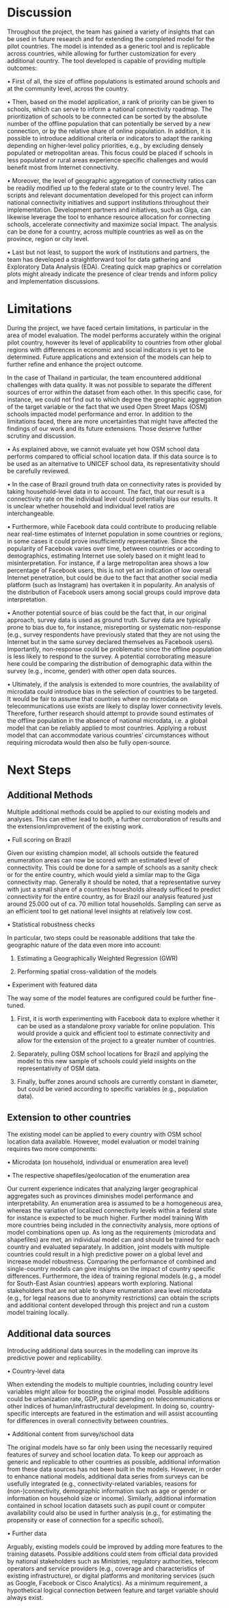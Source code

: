 # Discussion

Throughout the project, the team has gained a variety of insights that can be used in future research and for extending the completed model for the pilot countries. The model is intended as a generic tool and is replicable across countries, while allowing for further customization for every additional country.
The tool developed is capable of providing multiple outcomes: 

•	First of all, the size of offline populations is estimated around schools and at the community level, across the country.

•	Then, based on the model application, a rank of priority can be given to schools, which can serve to inform a national connectivity roadmap. The prioritization of schools to be connected can be sorted by the absolute number of the offline population that can potentially be served by a new connection, or by the relative share of online population. In addition, it is possible to introduce additional criteria or indicators to adapt the ranking depending on higher-level policy priorities, e.g., by excluding densely populated or metropolitan areas. This focus could be placed if schools in less populated or rural areas experience specific challenges and would benefit most from Internet connectivity.

•	Moreover, the level of geographic aggregation of connectivity ratios can be readily modified up to the federal state or to the country level. The scripts and relevant documentation developed for this project can inform national connectivity initiatives and support institutions throughout their implementation. Development partners and initiatives, such as Giga, can likewise leverage the tool to enhance resource allocation for connecting schools, accelerate connectivity and maximize social impact. The analysis can be done for a country, across multiple countries as well as on the province, region or city level. 

•	Last but not least, to support the work of institutions and partners, the team has developed a straightforward tool for data gathering and Exploratory Data Analysis (EDA). Creating quick map graphics or correlation plots might already indicate the presence of clear trends and inform policy and implementation discussions. 


# Limitations

During the project, we have faced certain limitations, in particular in the area of model evaluation. The model performs accurately within the original pilot country, however its level of applicability to countries from other global regions with differences in economic and social indicators is yet to be determined. Future applications and extension of the models can help to further refine and enhance the project outcome. 

In the case of Thailand in particular, the team encountered additional challenges with data quality. It was not possible to separate the different sources of error within the dataset from each other. In this specific case, for instance, we could not find out to which degree the geographic aggregation of the target variable or the fact that we used Open Street Maps (OSM) schools impacted model performance and error.
In addition to the limitations faced, there are more uncertainties that might have affected the findings of our work and its future extensions. Those deserve further scrutiny and discussion.

•	As explained above, we cannot evaluate yet how OSM school data performs compared to official school location     data. If this data source is to be used as an alternative to UNICEF school data, its representativity should be carefully reviewed. 

•   In the case of Brazil ground truth data on connectivity rates is provided by taking household-level data in to account. The fact, that our result is a connectivity rate on the individual level could potentially bias our results. It is unclear whether household and individual level ratios are interchangeable. 

•	Furthermore, while Facebook data could contribute to producing reliable near real-time estimates of Internet population in some countries or regions, in some cases it could prove insufficiently representative. Since the popularity of Facebook varies over time, between countries or according to demographics, estimating Internet use solely based on it might lead to misinterpretation. For instance, if a large metropolitan area shows a low percentage of Facebook users, this is not yet an indication of low overall Internet penetration, but could be due to the fact that another social media platform (such as Instagram) has overtaken it in popularity. An analysis of the distribution of Facebook users among social groups could improve data interpretation.

•	Another potential source of bias could be the fact that, in our original approach, survey data is used as ground truth. Survey data are typically prone to bias due to, for instance, misreporting or systematic non-response (e.g., survey respondents have previously stated that they are not using the Internet but in the same survey declared themselves as Facebook users). Importantly, non-response could be problematic since the offline population is less likely to respond to the survey. A potential corroborating measure here could be comparing the distribution of demographic data within the survey (e.g., income, gender) with other open data sources. 

•	Ultimately, if the analysis is extended to more countries, the availability of microdata could introduce bias in the selection of countries to be targeted. It would be fair to assume that countries where no microdata on telecommunications use exists are likely to display lower connectivity levels. Therefore, further research should attempt to provide sound estimates of the offline population in the absence of national microdata, i.e. a global model that can be reliably applied to most countries. Applying a robust model that can accommodate various countries’ circumstances without requiring microdata would then also be fully open-source. 


# Next Steps

## Additional Methods

Multiple additional methods could be applied to our existing models and analyses. This can either lead to both, a further corroboration of results and the extension/improvement of the existing work.  

• Full scoring on Brazil 

Given our existing champion model, all schools outside the featured enumeration areas can now be scored with an estimated level of connectivity. This could be done for a sample of schools as a sanity check or for the entire country, which would yield a similar map to the Giga connectivity map. Generally it should be noted, that a representative survey with just a small share of a countries houesholds already sufficed to predict connectivity for the entire country, as for Brazil our analysis featured just around 25.000 out of ca. 70 million total households. Sampling can serve as an efficient tool to get national level insights at relatively low cost.  


• Statistical robustness checks 

In particular, two steps could be reasonable additions that take the geographic nature of the data even more into account: 

1.	Estimating a Geographically Weighted Regression (GWR) 

2.	Performing spatial cross-validation of the models


•	Experiment with featured data

The way some of the model features are configured could be further fine-tuned. 

1. First, it is worth experimenting with Facebook data to explore whether it can be used as a standalone proxy variable for online population. This would provide a quick and efficient tool to estimate connectivity and allow for the extension of the project to a greater number of countries. 

2. Separately, pulling OSM school locations for Brazil and applying the model to this new sample of schools could yield insights on the representativity of OSM data. 

3. Finally, buffer zones around schools are currently constant in diameter, but could be varied according to specific variables (e.g., population data). 


## Extension to other countries

The existing model can be applied to every country with OSM school location data available. However, model evaluation or model training requires two more components: 

•	Microdata (on household, individual or enumeration area level)

•	The respective shapefiles/geolocation of the enumeration area

Our current experience indicates that analyzing larger geographical aggregates such as provinces diminishes model performance and interpretability. An enumeration area is assumed to be a homogeneous area, whereas the variation of localized connectivity levels within a federal state for instance is expected to be much higher. 
Further model training
With more countries being included in the connectivity analysis, more options of model combinations open up. As long as the requirements (microdata and shapefiles) are met, an individual model can and should be trained for each country and evaluated separately. In addition, joint models with multiple countries could result in a high predictive power on a global level and increase model robustness. Comparing the performance of combined and single-country models can give insights on the impact of country specific differences. Furthermore, the idea of training regional models (e.g., a model for South-East Asian countries) appears worth exploring. National stakeholders that are not able to share enumeration area level microdata (e.g., for legal reasons due to anonymity restrictions) can obtain the scripts and additional content developed through this project and run a custom model training locally. 

## Additional data sources

Introducing additional data sources in the modelling can improve its predictive power and replicability.

• Country-level data

When extending the models to multiple countries, including country level variables might allow for boosting the original model. Possible additions could be urbanization rate, GDP, public spending on telecommunications or other indices of human/infrastructural development. In doing so, country-specific intercepts are featured in the estimation and will assist accounting for differences in overall connectivity between countries.

• Additional content from survey/school data

The original models have so far only been using the necessarily required features of survey and school location data. To keep our approach as generic and replicable to other countries as possible, additional information from these data sources has not been built in the models. However, in order to enhance national models, additional data series from surveys can be usefully integrated (e.g., connectivity-related variables, reasons for (non-)connectivity, demographic information such as age or gender or information on household size or income). Similarly, additional information contained in school location datasets such as pupil count or computer availability could also be used in further analysis (e.g., for estimating the propensity or ease of connection for a specific school). 

• Further data 

Arguably, existing models could be improved by adding more features to the training datasets. Possible additions could stem from official data provided by national stakeholders such as Ministries, regulatory authorities, telecom operators and service providers (e.g., coverage and characteristics of existing infrastructure), or digital platforms and monitoring services (such as Google, Facebook or Cisco Analytics). As a minimum requirement, a hypothetical logical connection between feature and target variable should always exist. 
